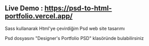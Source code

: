 
## Live Demo : https://psd-to-html-portfolio.vercel.app/

Sass kullanarak Html'ye çevirdiğim Psd web site tasarımı 

Psd dosyasını "Designer's Portfolio PSD" klasöründe bulabilirsiniz
